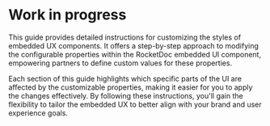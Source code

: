 # Work in progress

This guide provides detailed instructions for customizing the styles of embedded UX components. It offers a step-by-step approach to modifying the configurable properties within the RocketDoc embedded UI component, empowering partners to define custom values for these properties.

Each section of this guide highlights which specific parts of the UI are affected by the customizable properties, making it easier for you to apply the changes effectively. By following these instructions, you'll gain the flexibility to tailor the embedded UX to better align with your brand and user experience goals.